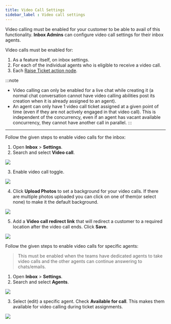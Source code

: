 ```yaml
---
title: Video Call Settings
sidebar_label : Video call settings
---
```



Video calling must be enabled for your customer to be able to avail of this functionality.  **Inbox Admins** can configure video call settings for their inbox agents. 

Video calls must be enabled for:
1. As a feature itself, on inbox settings.
2. For each of the individual agents who is eligible to receive a video call. 
3. Each [Raise Ticket action node](https://docs.yellow.ai/docs/platform_concepts/studio/build/nodes/action-nodes/#17-raise-ticket). 

:::note

- Video calling can only be enabled for a live chat while creating it (a normal chat conversation cannot have video calling abilities post its creation when it is already assigned to an agent).
- An agent can only have 1 video call ticket assigned at a given point of time (even if they are not actively engaged in that video call). This is independent of the concurrency, even if an agent has vacant available concurrency, they cannot have another call in parallel. 
:::

-----

Follow the given steps to enable video calls for the inbox: 

1. Open **Inbox** > **Settings**. 
2. Search and select **Video call**. 

![](https://i.imgur.com/4VS258n.jpg)

3. Enable video call toggle. 

![](https://i.imgur.com/PL7zj6S.jpg)

4. Click **Upload Photos** to set a background for your video calls.  If there are multiple photos uploaded you can click on one of them(or select none) to make it the default background. 

![](https://i.imgur.com/V2qFzNf.jpg)

5. Add a **Video call redirect link** that will redirect a customer to a required location after the video call ends. Click **Save**.   

![](https://i.imgur.com/ldMcgHG.png)

Follow the given steps to enable video calls for specific agents: 

> This must be enabled when the teams have dedicated agents to take video calls and the other agents can continue answering to chats/emails. 

1. Open **Inbox** > **Settings**. 
2. Search and select **Agents**. 

![](https://i.imgur.com/yXJoPZs.jpg)

3. Select (edit) a specific agent. Check **Available for call**. This makes them available for video calling during ticket assignments. 

![](https://i.imgur.com/eJMbI5c.png)


